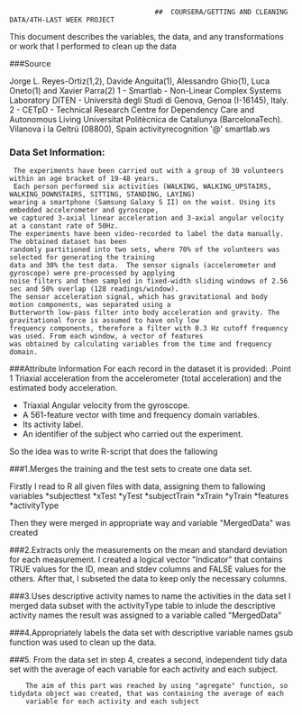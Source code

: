 	                                    ##  COURSERA/GETTING AND CLEANING DATA/4TH-LAST WEEK PROJECT
	                                      

This document describes the variables, the data, and any transformations or work that I performed to clean up the data

###Source

Jorge L. Reyes-Ortiz(1,2), Davide Anguita(1), Alessandro Ghio(1), Luca Oneto(1) and Xavier Parra(2)
1 - Smartlab - Non-Linear Complex Systems Laboratory
DITEN - Università degli Studi di Genova, Genoa (I-16145), Italy. 
2 - CETpD - Technical Research Centre for Dependency Care and Autonomous Living
Universitat Politècnica de Catalunya (BarcelonaTech). Vilanova i la Geltrú (08800), Spain
activityrecognition '@' smartlab.ws

### Data Set Information:
     The experiments have been carried out with a group of 30 volunteers within an age bracket of 19-48 years.
     Each person performed six activities (WALKING, WALKING_UPSTAIRS, WALKING_DOWNSTAIRS, SITTING, STANDING, LAYING) 
    wearing a smartphone (Samsung Galaxy S II) on the waist. Using its embedded accelerometer and gyroscope, 
	we captured 3-axial linear acceleration and 3-axial angular velocity at a constant rate of 50Hz. 
	The experiments have been video-recorded to label the data manually. The obtained dataset has been 
	randomly partitioned into two sets, where 70% of the volunteers was selected for generating the training
	data and 30% the test data.  The sensor signals (accelerometer and gyroscope) were pre-processed by applying
	noise filters and then sampled in fixed-width sliding windows of 2.56 sec and 50% overlap (128 readings/window).
	The sensor acceleration signal, which has gravitational and body motion components, was separated using a 
	Butterworth low-pass filter into body acceleration and gravity. The gravitational force is assumed to have only low
	frequency components, therefore a filter with 0.3 Hz cutoff frequency was used. From each window, a vector of features
	was obtained by calculating variables from the time and frequency domain.

###Attribute Information
For each record in the dataset it is provided:
.Point 1 Triaxial acceleration from the accelerometer (total acceleration) and the estimated body acceleration.
*  Triaxial Angular velocity from the gyroscope.
*  A 561-feature vector with time and frequency domain variables.
*  Its activity label.
*  An identifier of the subject who carried out the experiment.


So the idea was to write R-script that does the fallowing 

###1.Merges the training and the test sets to create one data set.
 
 Firstly I read to R all given files with data, assigning them to fallowing variables
*subjecttest
*xTest 
*yTest
*subjectTrain
*xTrain
*yTrain
*features
*activityType

Then they were merged in appropriate way and variable  "MergedData" was created

###2.Extracts only the measurements on the mean and standard deviation for each measurement.
		I created a logical vector "Indicator"  that contains TRUE values for the ID, mean and stdev columns and 
		FALSE values for the others.  After that, I subseted the data to keep only the necessary columns.

###3.Uses descriptive activity names to name the activities in the data set
		I merged data subset with the activityType table to inlude the descriptive activity names the result was assigned to a variable called "MergedData"

###4.Appropriately labels the data set with descriptive variable names
        gsub function was used to clean up the data.
 
 ###5. From the data set in step 4, creates a second, independent tidy data set with the average of each variable for each activity and each subject.
 
 		The aim of this part was reached by using "agregate" function, so tidydata object was created, that was containing the average of each 
 		variable for each activity and each subject
 
 